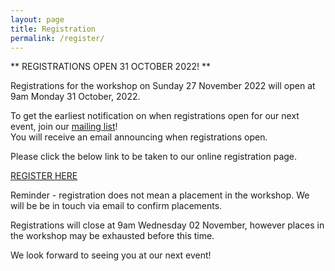 ```yaml
---
layout: page
title: Registration
permalink: /register/
---
```



** REGISTRATIONS OPEN 31 OCTOBER 2022! **

Registrations for the workshop on Sunday 27 November 2022 will open at 9am Monday 31 October, 2022.

To get the earliest notification on when registrations open for our next event, join our [mailing list][mail]!\
You will receive an email announcing when registrations open.


Please click the below link to be taken to our online registration page.

[REGISTER HERE][register]

Reminder - registration does not mean a placement in the workshop. We will be be in touch via email to confirm placements.

Registrations will close at 9am Wednesday 02 November, however places in the workshop may be exhausted before this time.

[register]:https://canberra.gpn.rocks


[mail]:https://docs.google.com/forms/viewform?bc=transparent&embedded=true&f=%2522Lucida%2BGrande%2522%252C%2522Lucida%2BSans%2BUnicode%2522%252CArial%252Csans-serif&hl=en_GB&htc=%2523666666&id=13nTEojQRFfwiSdH_F57uU39IeOvI2xKvVUz5ZOzsXdc&lc=%25230000cc&pli=1&tc=%2523000000&ttl=0
We look forward to seeing you at our next event!
